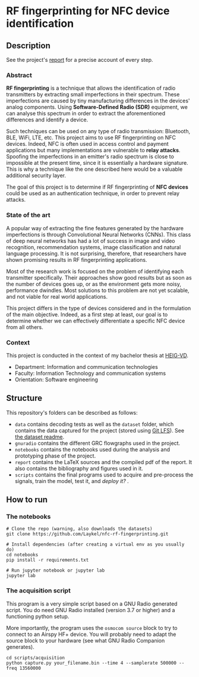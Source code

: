 # RF fingerprinting for NFC device identification

## Description

See the project's [report](report/final-report.pdf) for a precise account of every step.

### Abstract

**RF fingerprinting** is a technique that allows the identification of radio transmitters by extracting small imperfections in their spectrum. These imperfections are caused by tiny manufacturing differences in the devices' analog components. Using **Software-Defined Radio (SDR)** equipment, we can analyse this spectrum in order to extract the aforementioned differences and identify a device.

Such techniques can be used on any type of radio transmission: Bluetooth, BLE, WiFi, LTE, etc. This project aims to use RF fingerprinting on NFC devices. Indeed, NFC is often used in access control and payment applications but many implementations are vulnerable to **relay attacks**. Spoofing the imperfections in an emitter's radio spectrum is close to impossible at the present time, since it is essentially a hardware signature. This is why a technique like the one described here would be a valuable additional security layer.

The goal of this project is to determine if RF fingerprinting of **NFC devices** could be used as an authentication technique, in order to prevent relay attacks.

### State of the art

A popular way of extracting the fine features generated by the hardware imperfections is through Convolutional Neural Networks (CNNs). This class of deep neural networks has had a lot of success in image and video recognition, recommendation systems, image classification and natural language processing. It is not surprising, therefore, that researchers have shown promising results in RF fingerprinting applications.

Most of the research work is focused on the problem of identifying each transmitter specifically. Their approaches show good results but as soon as the number of devices goes up, or as the environment gets more noisy, performance dwindles. Most solutions to this problem are not yet scalable, and not viable for real world applications.

This project differs in the type of devices considered and in the formulation of the main objective. Indeed, as a first step at least, our goal is to determine whether we can effectively differentiate a specific NFC device from all others.

### Context

This project is conducted in the context of my bachelor thesis at [HEIG-VD](https://heig-vd.ch/en).

- Department: Information and communication technologies
- Faculty: Information Technology and communication systems
- Orientation: Software engineering

## Structure

This repository's folders can be described as follows:

- `data` contains decoding tests as well as the `dataset` folder, which contains the data captured for the project (stored using [Git LFS](https://git-lfs.github.com/)). See [the dataset readme](data/dataset/README.md).
- `gnuradio` contains the different GRC flowgraphs used in the project.
- `notebooks` contains the notebooks used during the analysis and prototyping phase of the project.
- `report` contains the LaTeX sources and the compiled pdf of the report. It also contains the bibliography and figures used in it.
- `scripts` contains the final programs used to acquire and pre-process the signals, train the model, test it, and _deploy it?_ .

## How to run

### The notebooks

```
# Clone the repo (warning, also downloads the datasets)
git clone https://github.com/Laykel/nfc-rf-fingerprinting.git

# Install dependencies (after creating a virtual env as you usually do)
cd notebooks
pip install -r requirements.txt

# Run jupyter notebook or jupyter lab
jupyter lab
```

### The acquisition script

This program is a very simple script based on a GNU Radio generated script. You do need GNU Radio installed (version 3.7 or higher) and a functioning python setup.

More importantly, the program uses the `osmocom source` block to try to connect to an Airspy HF+ device. You will probably need to adapt the source block to your hardware (see what GNU Radio Companion generates).

```
cd scripts/acquisition
python capture.py your_filename.bin --time 4 --samplerate 500000 --freq 13560000
```
